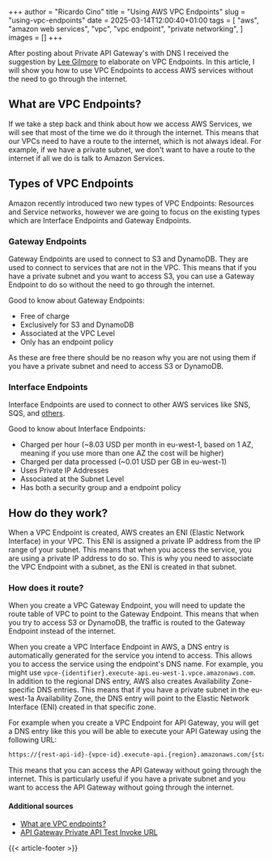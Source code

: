 +++
author = "Ricardo Cino"
title = "Using AWS VPC Endpoints"
slug = "using-vpc-endpoints"
date = 2025-03-14T12:00:40+01:00
tags = [
    "aws",
    "amazon web services",
    "vpc",
    "vpc endpoint",
    "private networking",
  ]
images = []
+++

After posting about Private API Gateway's with DNS I received the suggestion by [Lee Gilmore](https://www.linkedin.com/in/lee-james-gilmore/) to elaborate on VPC Endpoints. In this article, I will show you how to use VPC Endpoints to access AWS services without the need to go through the internet.

<!--more-->

## What are VPC Endpoints?

If we take a step back and think about how we access AWS Services, we will see that most of the time we do it through the internet. This means that our VPCs need to have a route to the internet, which is not always ideal. For example, if we have a private subnet, we don't want to have a route to the internet if all we do is talk to Amazon Services.

## Types of VPC Endpoints

Amazon recently introduced two new types of VPC Endpoints: Resources and Service networks, however we are going to focus on the existing types which are Interface Endpoints and Gateway Endpoints.

### Gateway Endpoints

Gateway Endpoints are used to connect to S3 and DynamoDB. They are used to connect to services that are not in the VPC. This means that if you have a private subnet and you want to access S3, you can use a Gateway Endpoint to do so without the need to go through the internet.

Good to know about Gateway Endpoints:
- Free of charge
- Exclusively for S3 and DynamoDB
- Associated at the VPC Level
- Only has an endpoint policy

As these are free there should be no reason why you are not using them if you have a private subnet and need to access S3 or DynamoDB.

### Interface Endpoints
Interface Endpoints are used to connect to other AWS services like SNS, SQS, and [others](https://docs.aws.amazon.com/vpc/latest/privatelink/aws-services-privatelink-support.html).

Good to know about Interface Endpoints:
- Charged per hour (~8.03 USD per month in eu-west-1, based on 1 AZ, meaning if you use more than one AZ the cost will be higher)
- Charged per data processed (~0.01 USD per GB in eu-west-1)
- Uses Private IP Addresses
- Associated at the Subnet Level
- Has both a security group and a endpoint policy


## How do they work?

When a VPC Endpoint is created, AWS creates an ENI (Elastic Network Interface) in your VPC. This ENI is assigned a private IP address from the IP range of your subnet. This means that when you access the service, you are using a private IP address to do so. This is why you need to associate the VPC Endpoint with a subnet, as the ENI is created in that subnet.

### How does it route?

When you create a VPC Gateway Endpoint, you will need to update the route table of VPC to point to the Gateway Endpoint. This means that when you try to access S3 or DynamoDB, the traffic is routed to the Gateway Endpoint instead of the internet.

When you create a VPC Interface Endpoint in AWS, a DNS entry is automatically generated for the service you intend to access. This allows you to access the service using the endpoint's DNS name. For example, you might use `⁠vpce-{identifier}.execute-api.eu-west-1.vpce.amazonaws.com`. In addition to the regional DNS entry, AWS also creates Availability Zone-specific DNS entries. This means that if you have a private subnet in the eu-west-1a Availability Zone, the DNS entry will point to the Elastic Network Interface (ENI) created in that specific zone.

For example when you create a VPC Endpoint for API Gateway, you will get a DNS entry like this you will be able to execute your API Gateway using the following URL:

```bash
https://{rest-api-id}-{vpce-id}.execute-api.{region}.amazonaws.com/{stage}
```

This means that you can access the API Gateway without going through the internet. This is particularly useful if you have a private subnet and you want to access the API Gateway without going through the internet.

#### Additional sources
- [What are VPC endpoints?](https://docs.aws.amazon.com/vpc/latest/userguide/endpoint-services-overview.html)
- [API Gateway Private API Test Invoke URL](https://docs.aws.amazon.com/apigateway/latest/developerguide/apigateway-private-api-test-invoke-url.html)

{{< article-footer >}}
